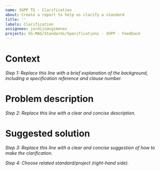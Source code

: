 ```yaml
---
name: 3GPP TS - Clarification
about: Create a report to help us clarify a standard
title: ''
labels: Clarification
assignees: jordijoangimenez
projects: 5G-MAG/Standards/Specifications - 3GPP - Feedback
---
```


# Context
_Step 1: Replace this line with a brief explanation of the background, including a specification reference and clause number._

# Problem description
_Step 2: Replace this line with a clear and concise description._

# Suggested solution
_Step 3: Replace this line with a clear and concise suggestion of how to make the clarification._

_Step 4: Choose related standard/project (right-hand side)._
